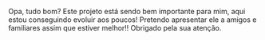 Opa, tudo bom? 
Este projeto está sendo bem importante para mim, aqui estou conseguindo evoluir aos poucos! 
Pretendo apresentar ele a amigos e familiares assim que estiver melhor!!
Obrigado pela sua atenção.